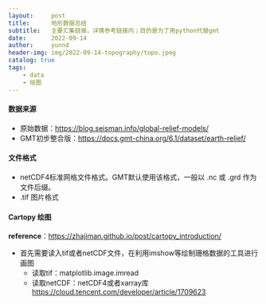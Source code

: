 ```yaml
---
layout:     post
title:      地形数据总结
subtitle:   主要汇集链接，详情参考链接内；目的是为了用python代替gmt
date:       2022-09-14
author:     yunnd
header-img: img/2022-09-14-topography/topo.jpeg
catalog: true
tags:
    - data
    - 绘图
---
```


#### 数据来源
- 原始数据：<https://blog.seisman.info/global-relief-models/>
- GMT初步整合版：<https://docs.gmt-china.org/6.1/dataset/earth-relief/>
#### 文件格式
- netCDF4标准网格文件格式。GMT默认使用该格式，一般以 .nc 或 .grd 作为文件后缀。
- .tif 图片格式
#### Cartopy 绘图
**reference**：<https://zhajiman.github.io/post/cartopy_introduction/>

- 首先需要读入tif或者netCDF文件，在利用imshow等绘制珊格数据的工具进行画图
  - 读取tif：matplotlib.image.imread
  - 读取netCDF：netCDF4或者xarray库<https://cloud.tencent.com/developer/article/1709623>
